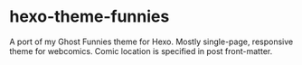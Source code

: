hexo-theme-funnies
==================

A port of my Ghost Funnies theme for Hexo. Mostly single-page, responsive theme for webcomics. Comic location is specified in post front-matter.
